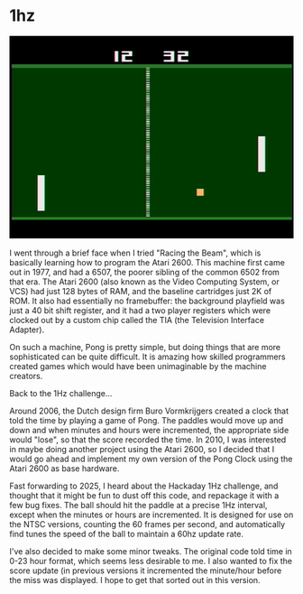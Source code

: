 # 1hz

![Pong clock, which generates a 1HZ signal on the Atari 2600](assets/1hz.png)

I went through a brief face when I tried "Racing the Beam", 
which is basically learning how to program the Atari 2600.
This machine first came out in 1977, and had a 6507, the
poorer sibling of the common 6502 from that era.  The Atari
2600 (also known as the Video Computing System, or VCS) had
just 128 bytes of RAM, and the baseline cartridges just 2K
of ROM.  It also had essentially no framebuffer: the background
playfield was just a 40 bit shift register, and it had a
two player registers which were clocked out by a custom chip 
called the TIA (the Television Interface Adapter).  

On such a machine, Pong is pretty simple, but doing things
that are more sophisticated can be quite difficult.   It is 
amazing how skilled programmers created games which would
have been unimaginable by the machine creators.

Back to the 1Hz challenge...

Around 2006, the Dutch design firm Buro Vormkrijgers
created a clock that told the time by playing a game of Pong.
The paddles would move up and down and when minutes and 
hours were incremented, the appropriate side would "lose",
so that the score recorded the time.   In 2010, I was 
interested in maybe doing another project using the 
Atari 2600, so I decided that I would go ahead and implement
my own version of the Pong Clock using the Atari 2600 as
base hardware.   

Fast forwarding to 2025, I heard about the Hackaday 
1Hz challenge, and thought that it might be fun to dust off
this code, and repackage it with a few bug fixes.  The ball
should hit the paddle at a precise 1Hz interval, except when
the minutes or hours are incremented.  It is designed for 
use on the NTSC versions, counting the 60 frames per second,
and automatically find tunes the speed of the ball to maintain
a 60hz update rate.

I've also decided to make some minor tweaks.  The original
code told time in 0-23 hour format, which seems less desirable
to me.  I also wanted to fix the score update (in 
previous versions it incremented the minute/hour before the 
miss was displayed.   I hope to get that sorted out in 
this version.
